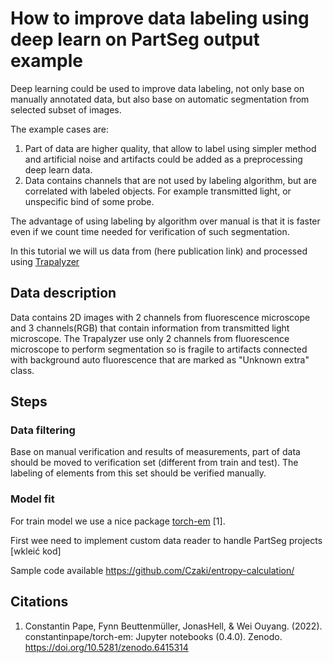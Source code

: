 # How to improve data labeling using deep learn on PartSeg output example

Deep learning could be used to improve data labeling, not only base on manually annotated data,
but also base on automatic segmentation from selected subset of images.

The example cases are:

1) Part of data are higher quality, that allow to label using simpler method and
   artificial noise and artifacts could be added as a preprocessing deep learn data.
2) Data contains channels that are not used by labeling algorithm, but are correlated with labeled objects.
   For example transmitted light, or unspecific bind of some probe.

The advantage of using labeling by algorithm over manual is that it is faster even if we
count time needed for verification of such segmentation.

In this tutorial we will us data from (here publication link) and processed using [Trapalyzer](https://github.com/Czaki/Trapalyzer)

## Data description

Data contains 2D images with 2 channels from fluorescence microscope and 3 channels(RGB) that contain information
from transmitted light microscope.
The Trapalyzer use only 2 channels from fluorescence microscope to perform segmentation so is fragile to artifacts
connected with background auto fluorescence that are marked as "Unknown extra" class.

## Steps

### Data filtering

Base on manual verification and results of measurements, part of data should be moved to verification set (different from train and test).
The labeling of elements from this set should be verified manually.


### Model fit

For train model we use a nice package [torch-em](https://github.com/constantinpape/torch-em) [1].

First wee need to implement custom data reader to handle PartSeg projects [wkleić kod]



Sample code available https://github.com/Czaki/entropy-calculation/


## Citations

1. Constantin Pape, Fynn Beuttenmüller, JonasHell, & Wei Ouyang. (2022). constantinpape/torch-em: Jupyter notebooks (0.4.0). Zenodo. https://doi.org/10.5281/zenodo.6415314

